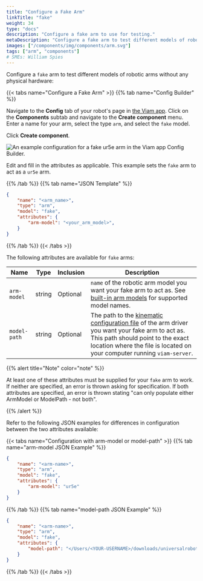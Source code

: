 ```yaml
---
title: "Configure a Fake Arm"
linkTitle: "fake"
weight: 34
type: "docs"
description: "Configure a fake arm to use for testing."
metaDescription: "Configure a fake arm to test different models of robotic arms without any physical hardware: Navigate to the Create component menu. Enter a name for your arm, select the type arm, and select the fake model. Click Create component. Edit and fill in the attributes as applicable."
images: ["/components/img/components/arm.svg"]
tags: ["arm", "components"]
# SMEs: William Spies
---
```


Configure a `fake` arm to test different models of robotic arms without any physical hardware:

{{< tabs name="Configure a Fake Arm" >}}
{{% tab name="Config Builder" %}}

Navigate to the **Config** tab of your robot's page in [the Viam app](https://app.viam.com).
Click on the **Components** subtab and navigate to the **Create component** menu.
Enter a name for your arm, select the type `arm`, and select the `fake` model.

Click **Create component**.

![An example configuration for a fake ur5e arm in the Viam app Config Builder.](../img/fake-arm-ui-config.png)

Edit and fill in the attributes as applicable.
This example sets the `fake` arm to act as a `ur5e` arm.

{{% /tab %}}
{{% tab name="JSON Template" %}}

```json {class="line-numbers linkable-line-numbers"}
{
    "name": "<arm_name>",
    "type": "arm",
    "model": "fake",
    "attributes": {
        "arm-model": "<your_arm_model>",
    }
}
```

{{% /tab %}}
{{< /tabs >}}

The following attributes are available for `fake` arms:

| Name | Type | Inclusion | Description |
| ---- | ---- | --------- | ----------- |
| `arm-model` | string | Optional | `name` of the robotic arm model you want your fake arm to act as. See [built-in arm models](../#configuration) for supported model names. |
| `model-path` | string | Optional | The path to the [kinematic configuration file](/internals/kinematic-chain-config/) of the arm driver you want your fake arm to act as. This path should point to the exact location where the file is located on your computer running `viam-server`. |

{{% alert title="Note" color="note" %}}

At least one of these attributes must be supplied for your `fake` arm to work.
If neither are specified, an error is thrown asking for specification.
If both attributes are specified, an error is thrown stating "can only populate either ArmModel or ModelPath - not both".

{{% /alert %}}

Refer to the following JSON examples for differences in configuration between the two attributes available:

{{< tabs name="Configuration with arm-model or model-path" >}}
{{% tab name="arm-model JSON Example" %}}

```json {class="line-numbers linkable-line-numbers"}
{
    "name": "<arm-name>",
    "type": "arm",
    "model": "fake",
    "attributes": {
        "arm-model": "ur5e"
    }
}
```

{{% /tab %}}
{{% tab name="model-path JSON Example" %}}

```json {class="line-numbers linkable-line-numbers"}
{
    "name": "<arm-name>",
    "type": "arm",
    "model": "fake",
    "attributes": {
        "model-path": "</Users/<YOUR-USERNAME>/downloads/universalrobots/ur5e.json>"
    }
}
```

{{% /tab %}}
{{< /tabs >}}
